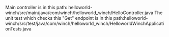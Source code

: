 Main controller is in this path: helloworld-winch/src/main/java/com/winch/helloworld_winch/HelloController.java
The unit test which checks this "Get" endpoint is in this path:helloworld-winch/src/test/java/com/winch/helloworld_winch/HelloworldWinchApplicationTests.java

